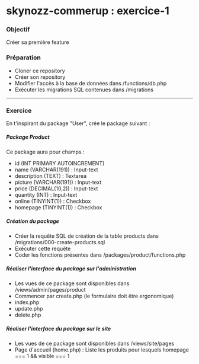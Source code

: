 # skynozz-commerup : exercice-1

### Objectif
Créer sa première feature

### Préparation

- Cloner ce repository
- Créer son repository 
- Modifier l'accès à la base de données dans /functions/db.php
- Exécuter les migrations SQL contenues dans /migrations

***

### Exercice
En t'inspirant du package "User", crée le package suivant :

##### Package Product

Ce package aura pour champs :
- id (INT PRIMARY AUTOINCREMENT)
- name (VARCHAR(191)) : Input-text
- description (TEXT) : Textarea
- picture (VARCHAR(191)) : Input-text
- price (DECIMAL(10,2)) : Input-text
- quantity (INT) : Input-text
- online (TINYINT(1)) : Checkbox
- homepage (TINYINT(1)) : Checkbox

##### Création du package

- Créer la requête SQL de création de la table products dans /migrations/000-create-products.sql
- Exécuter cette requête
- Coder les fonctions présentes dans /packages/product/functions.php 

##### Réaliser l'interface du package sur l'administration

- Les vues de ce package sont disponibles dans /views/admin/pages/product
- Commencer par create.php (le formulaire doit être ergonomique)
- index.php
- update.php
- delete.php
 
##### Réaliser l'interface du package sur le site

- Les vues de ce package sont disponibles dans /views/site/pages
- Page d'accueil (home.php) : Liste les produits pour lesquels homepage === 1 && visible === 1
